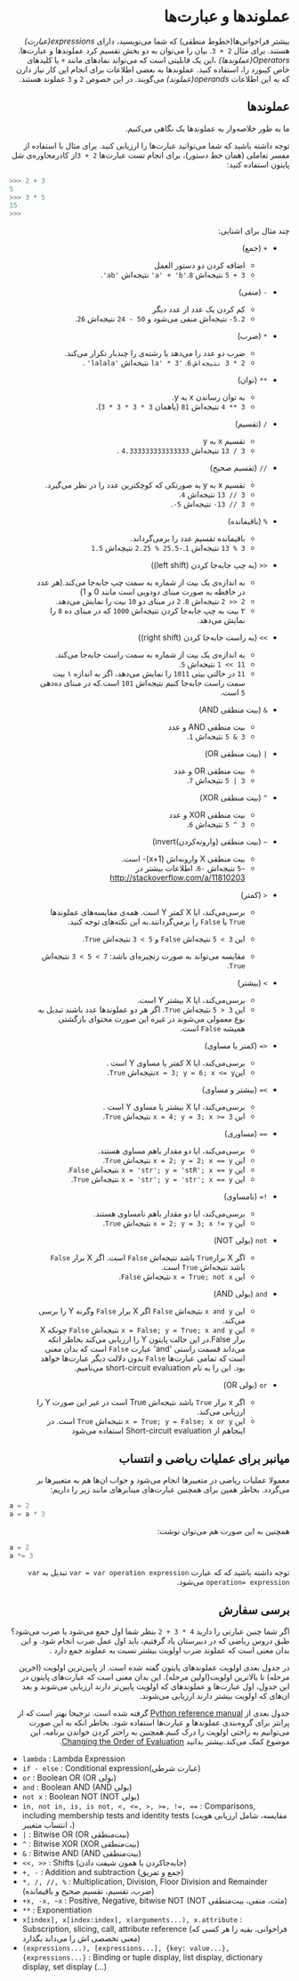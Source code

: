 <div dir=rtl>


# عملوندها و عبارت‌ها

بیشتر فراخوانی‌ها(خطوط منطقی) که شما می‌نویسید، دارای _expressions(عبارت)_ هستند. برای مثال  `2 + 3`. بیان را می‌توان به دو بخش تقسیم کرد عملوندها و عبارت‌ها.
_Operators(عملوندها)_  ،این یک قابلیتی است که می‌تواند نمادهای مانند  `+` یا کلیدهای خاص کیبورد را، استفاده کنید. عملوندها به بعضی اطلاعات برای انجام این کار نیاز دارن که به این اطلاعات _operands(عملوند)_  می‌گویند. در این خصوص `2`  و `3` عملوند هستند.


## عملوندها 



ما به طور خلاصه‌وار  به عملوندها یک نگاهی می‌کنیم.


توجه داشته باشید که شما می‌توانید عبارت‌ها را ارزیابی کنید. برای مثال با استفاده از مفسر تعاملی (همان خط دستور)، برای انجام تست عبارت‌ها  `2 + 3`از کادرمحاوره‌ی شل پایتون  استفاده کنید:

<div dir=ltr>

```python
>>> 2 + 3
5
>>> 3 * 5
15
>>>
```

<div dir=rtl>



چند مثال برای اشنایی:

- `+` (جمع) 

  - اضافه کردن دو دستور العمل
  - `3 + 5` نتیجه‌اش `8`.`'a' + 'b'` نتیجه‌اش `'ab'`.

- `-` (منفی)
  - کم کردن یک عدد از عدد دیگر
  - `5.2-` نتیجه‌اش منفی می‌شود و `50 - 24` نتیجه‌اش  `26`.


- `*` (ضرب)

  - ضرب دو عدد را می‌دهد یا رشته‌ی را چندبار تکرار می‌کند.
  -  `2 * 3 نتیجه‌اش` `6`.  `'la' * 3` نتیجه‌اش `'lalala'` .

- `**` (توان)

  - به توان رساندن x به y.
  -  `3 ** 4` نتیجه‌اش `81` (یاهمان `3 * 3 * 3 * 3`).

- `/` (تقسیم)

  - تقسیم x به y
  - `3 / 13` نتیجه‌اش  `4.333333333333333` .


- `//` (تقسیم صحیح)

  - تقسیم x به y به صورتکی که کوچکترین عدد را در نظر می‌گیرد.
  - `3 // 13` نتیجه‌اش `4`.
  - `3 // 13-` نتیجه‌اش  `5-`.



- `%` (باقیمانده)

  - باقیمانده تقسیم عدد را برمی‌گرداند.
  - `3 % 13` نتیجه‌اش `1`.`-25.5 % 2.25` نتیچه‌اش `1.5`


- `<<` (به چپ جابه‌جا کردن (left shift))
  - به اندازه‌ی یک بیت از شماره به سمت چپ جابه‌جا می‌کند.(هر عدد در حافظه به صورت مبنای دودویی است مانند 0 و 1)
  - `2 << 2` نتیجه‌اش `8`. `2` در مبنای دو `10` بیت را نمایش می‌دهد.
  - ۲ بیت به چپ جابه‌جا کردن نتیجه‌اش `1000` که در مبنای ده `8` را نمایش می‌دهد.

- `>>` (به راست جابه‌جا کردن (right shift))
  - به اندازه‌ی یک بیت از شماره به سمت راست جابه‌جا می‌کند.
  - `11 >> 1` نتیجه‌اش `5`.
  - `11` در حالتی بیتی `1011` را نمایش می‌دهد، اگر به اندازه ۱ بیت سمت راست جابه‌جا کنیم نتیجه‌اش `101` است.که در مبنای ده‌دهی `5` است.

- `&` (بیت منطقی AND)
  - بیت منطقی AND و عدد
  - `3 & 5` نتیجه‌اش `1`.

- `|` (بیت منطقی OR)
  - بیت منطقی OR و عدد
  - `3 | 5` نتیجه‌اش `7`.

- `^` (بیت منطقی XOR)
  - بیت منطقی XOR و عدد
  - `3 ^ 5` نتیجه‌اش `6`.

- `~` (بیت منطقی  (وارونه‌کردن)invert)
  - بیت منطقی X وارونه‌اش  (x+1)- است.
  - `~5` نتیجه‌اش `-6`. اطلاعات بیشتر در http://stackoverflow.com/a/11810203


- `<` (کمتر)
  - برسی‌می‌کند، ایا X کمتر Y است. همه‌ی مقایسه‌های عملوند‌ها `True` یا `False` را برمی‌گردانند.به این نکته‌های توجه کنید.

  - این `3 > 5` نتیجه‌اش `False` و `5 > 3` نتیجه‌اش `True`.
  - مقایسه می‌تواند به صورت زنچیره‌ای باشد: `7 > 5 > 3` نتیجه‌اش `True`.

- `>` (بیشتر)
  - برسی‌می‌کند، ایا X بیشتر Y است. 
  - این `3 < 5` نتیجه‌اش `True`. اگر هر دو عملوندها عدد باشند تبدیل به نوع معمولی می‌شوند در غیره این صورت محتوای بازگشتی همیشه `False` است.

- `<=` (کمتر یا مساوی)
  - برسی‌می‌کند، ایا X کمتر یا مساوی Y است .
  - این`x = 3; y = 6; x <= y`نتیجه‌اش `True`.

- `>=` (بیشتر و مساوی)
  - برسی‌می‌کند، ایا X بیشتر یا مساوی Y است .
  - این `x = 4; y = 3; x >= 3` نتیجه‌اش `True`.

- `==` (مساوری)
  - برسی‌می‌کند، ایا دو مقدار با‌هم مساوی هستند.
  - این `x = 2; y = 2; x == y` نتیجه‌اش `True`.
  - این `x = 'str'; y = 'stR'; x == y` نتیجه‌اش `False`.
  - این `x = 'str'; y = 'str'; x == y` نتیجه‌‌اش `True`.

- `!=` (نامساوی) 
  - برسی‌می‌کند، ایا دو مقدار با‌هم نامساوی هستند.
  - این `x = 2; y = 3; x != y` نتیجه‌اش `True`.

- `not` (بولی NOT)

 
   - اگر X برار`True` باشد نتیجه‌اش `False` است. اگر X برار `False` باشد نتیجه‌اش `True` است.
  - این `x = True; not x` نتیجه‌اش `False`.

- `and` (بولی AND)
  - این `x and y` نتیجه‌اش `False` اگر X برار `False` وگرنه Y را برسی می‌کند.
  - این `x = False; y = True; x and y` نتیجه‌اش `False` چونکه X برار False.در این حالت پایتون Y را ارزیابی می‌کند بخاطر انکه می‌داند قسمت راستی 'and' عبارت `False` است که بدان معنی است که تمامی عبارت‌ها `False` بدون دلالت دیگر عبارت‌ها خواهد بود. این را به نام short-circuit evaluation می‌نامیم.

- `or` (بولی OR)
  - اگر x برار `True` باشد نتیجه‌اش True است در غیر این صورت Y را ارزیابی می‌کند.
  - این `x = True; y = False; x or y` نتیجه‌اش `True` است. در اینجاهم از Short-circuit evaluation استفاده می‌شود
 

## میانبر برای عملیات ریاضی و انتساب

معمولا عملیات ریاضی در متغییرها انجام می‌شود و جواب ان‌ها هم به متغییرها بر می‌گردد. بخاطر همین برای همچنین عبارت‌های مینابرهای مانند زیر را داریم:

<div dir=ltr>

```python
a = 2
a = a * 3
```

<div dir=rtl>

همچنین به این صورت هم می‌توان نوشت:

<div dir=ltr>

```python
a = 2
a *= 3
```
<div dir=rtl>

توجه داشته باشید که که عبارت `var = var operation expression` تبدیل به `var operation= expression` می‌شود.

## برسی سفارش

اگر شما چنین عبارتی را دارید `4 * 3 + 2` بنظر شما اول جمع می‌شود یا ضرب می‌شود؟ طبق دروس ریاضی که در دبیرستان یاد گرفتیم، باید اول عمل ضرب انجام شود. و این بدان معنی است که عملوند ضرب اولویت بیشتر نسبت به عملوند جمع دارد .

در جدول بعدی اولویت عملوندهای پایتون گفته شده است. از پایین‌ترین اولویت (اخرین مرحله) تا بالاترین اولویت(اولین مرحله). این بدان معنی است که عبارت‌های پایتون در این جدول، اول عبارت‌ها و عملوندهای که اولویت پایین‌تر دارند ارزیابی می‌شوند و بعد ان‌های که اولویت بیشتر دارند ارزیابی می‌شوند.

جدول بعدی از [Python reference manual](http://docs.python.org/3/reference/expressions.html#operator-precedence (سند‌های پایتون)) گرفته شده است. ترجیحا بهتر است که از پرانتز برای گروه‌بندی عملوند‌ها و عبارت‌ها استفاده شود. بخاطر انکه به این صورت می‌توانیم به راحتی اولویت را درک کنیم.همچنین به راحتر کردن خواندن برنامه، این موضوع کمک می‌کند.بیشتر بدانید [Changing the Order of Evaluation](#changing-order-of-evaluation).

<div dir=ltr>

- `lambda` : Lambda Expression
- `if - else` : Conditional expression(عبارت شرطی)
- `or` : Boolean OR (OR بولی)
- `and` : Boolean AND (AND بولی)
- `not x` : Boolean NOT (NOT بولی)
- `in, not in, is, is not, <, <=, >, >=, !=, ==` : Comparisons, including membership tests and identity tests (مقایسه، شامل ارزیابی هویت ، انتساب متغییر)
- `|` : Bitwise OR (OR بیت‌منطقی)
- `^` : Bitwise XOR (XOR بیت‌منطقی)
- `&` : Bitwise AND (AND بیت‌منطقی)
- `<<, >>` : Shifts (جابه‌جاکردن یا همون شیفت دادن)
- `+, -` : Addition and subtraction (جمع و تفریق)
- `*, /, //, %` : Multiplication, Division, Floor Division and Remainder (ضرب، تقسیم، تقسیم صحیح و باقیمانده)
- `+x, -x, ~x` : Positive, Negative, bitwise NOT (NOT مثت، منفی، بیت‌منطقی)
- `**` : Exponentiation
- `x[index], x[index:index], x(arguments...), x.attribute` : Subscription, slicing, call, attribute reference (فراخوانی، بقیه را هر کسی که معنی تخصصی ‌اش را می‌داند بگذارد)
- `(expressions...), [expressions...], {key: value...}, {expressions...}` : Binding or tuple display, list display, dictionary display, set display (...)

<div dir=rtl>




















